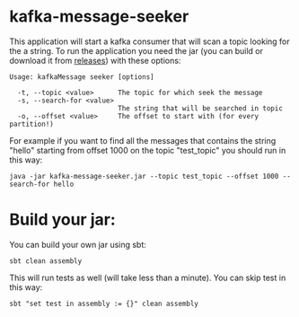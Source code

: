 # kafka-message-seeker
 
This application will start a kafka consumer that will scan a topic looking for the a string.
To run the application you need the jar (you can build or download it from [releases](https://github.com/LFilips/kafka-message-seeker/releases)) with these options:

```
Usage: kafkaMessage seeker [options]

  -t, --topic <value>      The topic for which seek the message
  -s, --search-for <value>
                           The string that will be searched in topic
  -o, --offset <value>     The offset to start with (for every partition!)
```

For example if you want to find all the messages that contains the string "hello" starting from
offset 1000 on the topic "test_topic" you should run in this way:

`java -jar kafka-message-seeker.jar --topic test_topic --offset 1000 --search-for hello`

# Build your jar:

You can build your own jar using sbt:
```
sbt clean assembly
```

This will run tests as well (will take less than a minute). You can skip test in this way:

```
sbt "set test in assembly := {}" clean assembly
```
